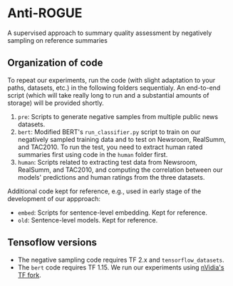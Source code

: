 # Anti-ROGUE

A supervised approach to summary quality assessment by negatively sampling on reference summaries 

## Organization of code

To repeat our experiments, run the code (with slight adaptation to your paths, datasets, etc.) in the following folders sequentialy. 
An end-to-end script (which will take really long to run and a substantial amounts of storage) will be provided shortly. 
1. `pre`: Scripts to generate negative samples from multiple public news datasets. 
2. `bert`: Modified BERT's `run_classifier.py` script to train on our 
  negatively sampled training data and to test on Newsroom, RealSumm, and TAC2010. To run the test, you need to extract human rated summaries first using code in the `human` folder first.
3.  `human`: Scripts related to extracting test data from Newsroom, RealSumm, and TAC2010, and computing the correlation between our models' predictions and human ratings from the three datasets. 

Additional code kept for reference, e.g., used in early stage of the development of our appproach:   
* `embed`: Scripts for sentence-level embedding. Kept for reference.
* `old`: Sentence-level models. Kept for reference. 

## Tensoflow versions
* The negative sampling code requires TF 2.x and `tensorflow_datasets`. 
* The `bert` code requires TF 1.15. We run our experiments using [nVidia's TF fork](https://github.com/NVIDIA/tensorflow). 